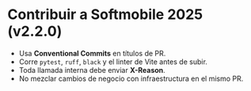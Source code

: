 # Contribuir a Softmobile 2025 (v2.2.0)

- Usa **Conventional Commits** en títulos de PR.
- Corre `pytest`, `ruff`, `black` y el linter de Vite antes de subir.
- Toda llamada interna debe enviar **X-Reason**.
- No mezclar cambios de negocio con infraestructura en el mismo PR.
